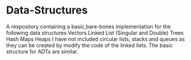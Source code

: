 # Data-Structures
A respository containing a basic,bare-bones implementation for the following data structures
Vectors
Linked List (Singular and Double) 
Trees
Hash
Maps
Heaps
I have not included circular lists, stacks and queues as they can be created by modify the code of the linked lists. The basic structure for ADTs are similar.
